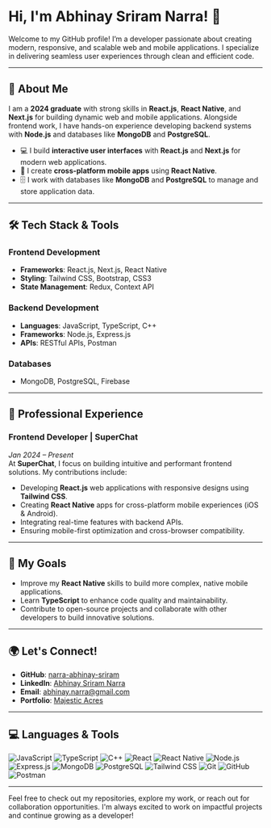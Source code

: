 # Hi, I'm Abhinay Sriram Narra! 👋

Welcome to my GitHub profile! I’m a developer passionate about creating modern, responsive, and scalable web and mobile applications. I specialize in delivering seamless user experiences through clean and efficient code.

---

## 🚀 About Me

I am a **2024 graduate** with strong skills in **React.js**, **React Native**, and **Next.js** for building dynamic web and mobile applications. Alongside frontend work, I have hands-on experience developing backend systems with **Node.js** and databases like **MongoDB** and **PostgreSQL**.

- 💻 I build **interactive user interfaces** with **React.js** and **Next.js** for modern web applications.
- 📱 I create **cross-platform mobile apps** using **React Native**.
- 🗄️ I work with databases like **MongoDB** and **PostgreSQL** to manage and store application data.

---

## 🛠️ Tech Stack & Tools

### **Frontend Development**
- **Frameworks**: React.js, Next.js, React Native
- **Styling**: Tailwind CSS, Bootstrap, CSS3
- **State Management**: Redux, Context API

### **Backend Development**
- **Languages**: JavaScript, TypeScript, C++
- **Frameworks**: Node.js, Express.js
- **APIs**: RESTful APIs, Postman

### **Databases**
- MongoDB, PostgreSQL, Firebase

---

## 💼 Professional Experience

### **Frontend Developer** | **SuperChat**  
*Jan 2024 – Present*  
At **SuperChat**, I focus on building intuitive and performant frontend solutions. My contributions include:

- Developing **React.js** web applications with responsive designs using **Tailwind CSS**.
- Creating **React Native** apps for cross-platform mobile experiences (iOS & Android).
- Integrating real-time features with backend APIs.
- Ensuring mobile-first optimization and cross-browser compatibility.

---

## 🎯 My Goals

- Improve my **React Native** skills to build more complex, native mobile applications.
- Learn **TypeScript** to enhance code quality and maintainability.
- Contribute to open-source projects and collaborate with other developers to build innovative solutions.

---

## 🌍 Let's Connect!

- **GitHub**: [narra-abhinay-sriram](https://github.com/narra-abhinay-sriram)
- **LinkedIn**: [Abhinay Sriram Narra](http://www.linkedin.com/in/abhinay122)
- **Email**: [abhinay.narra@gmail.com](mailto:abhinay.narra@gmail.com)
- **Portfolio**: [Majestic Acres](https://majestic-acres-frontend.onrender.com)

---

## 💻 Languages & Tools

![JavaScript](https://img.shields.io/badge/JavaScript-F7DF1E?style=for-the-badge&logo=javascript&logoColor=black)
![TypeScript](https://img.shields.io/badge/TypeScript-3178C6?style=for-the-badge&logo=typescript&logoColor=white)
![C++](https://img.shields.io/badge/C++-00599C?style=for-the-badge&logo=cplusplus&logoColor=white)
![React](https://img.shields.io/badge/React-61DAFB?style=for-the-badge&logo=react&logoColor=white)
![React Native](https://img.shields.io/badge/React_Native-61DAFB?style=for-the-badge&logo=react&logoColor=white)
![Node.js](https://img.shields.io/badge/Node.js-339933?style=for-the-badge&logo=node.js&logoColor=white)
![Express.js](https://img.shields.io/badge/Express.js-000000?style=for-the-badge&logo=express&logoColor=white)
![MongoDB](https://img.shields.io/badge/MongoDB-47A248?style=for-the-badge&logo=mongodb&logoColor=white)
![PostgreSQL](https://img.shields.io/badge/PostgreSQL-336791?style=for-the-badge&logo=postgresql&logoColor=white)
![Tailwind CSS](https://img.shields.io/badge/Tailwind_CSS-38B2AC?style=for-the-badge&logo=tailwindcss&logoColor=white)
![Git](https://img.shields.io/badge/Git-F05032?style=for-the-badge&logo=git&logoColor=white)
![GitHub](https://img.shields.io/badge/GitHub-181717?style=for-the-badge&logo=github&logoColor=white)
![Postman](https://img.shields.io/badge/Postman-FF6C37?style=for-the-badge&logo=postman&logoColor=white)

---

Feel free to check out my repositories, explore my work, or reach out for collaboration opportunities. I'm always excited to work on impactful projects and continue growing as a developer!


